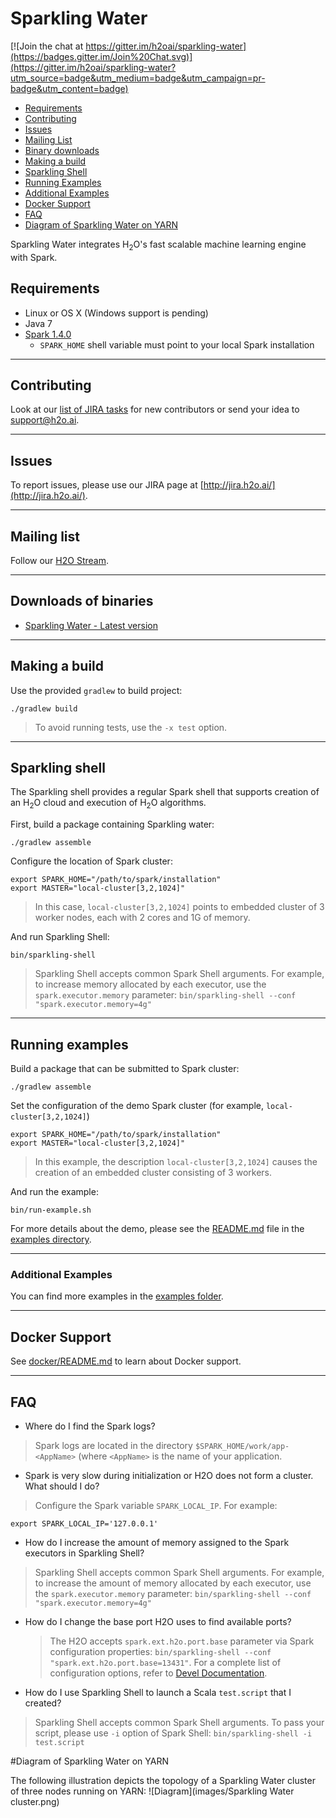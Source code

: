 # Sparkling Water

[![Join the chat at https://gitter.im/h2oai/sparkling-water](https://badges.gitter.im/Join%20Chat.svg)](https://gitter.im/h2oai/sparkling-water?utm_source=badge&utm_medium=badge&utm_campaign=pr-badge&utm_content=badge)

- [Requirements](#Req)
- [Contributing](#Contrib)
- [Issues](#Issues)
- [Mailing List](#MailList)
- [Binary downloads](#Binary)
- [Making a build](#MakeBuild)
- [Sparkling Shell](#SparkShell)
- [Running Examples](#RunExample)
- [Additional Examples](#MoreExamples)
- [Docker Support](#Docker)
- [FAQ](#FAQ)
- [Diagram of Sparkling Water on YARN](#Diagram)



Sparkling Water integrates H<sub>2</sub>O's fast scalable machine learning engine with Spark.

<a name="Req"></a>
## Requirements

  * Linux or OS X (Windows support is pending)
  * Java 7
  * [Spark 1.4.0](https://spark.apache.org/downloads.html)
    * `SPARK_HOME` shell variable must point to your local Spark installation
 
---
<a name="Contrib"></a>
## Contributing


Look at our [list of JIRA tasks](https://0xdata.atlassian.net/issues/?filter=13600) for new contributors or send your idea to [support@h2o.ai](mailto:support@h2o.ai).

---
<a name="Issues"></a>
## Issues 
To report issues, please use our JIRA page at [http://jira.h2o.ai/](http://jira.h2o.ai/).

---
<a name="MailList"></a>
## Mailing list

Follow our [H2O Stream](https://groups.google.com/forum/#!forum/h2ostream).

---
<a name="Binary"></a>
## Downloads of binaries
   * [Sparkling Water - Latest version](http://h2o-release.s3.amazonaws.com/sparkling-water/master/latest.html)

---
<a name="MakeBuild"></a>
## Making a build

Use the provided `gradlew` to build project:

```
./gradlew build
```

> To avoid running tests, use the `-x test` option. 

---
<a name="SparkShell"></a>
## Sparkling shell

The Sparkling shell provides a regular Spark shell that supports creation of an H<sub>2</sub>O cloud and execution of H<sub>2</sub>O algorithms.

First, build a package containing Sparkling water:
```
./gradlew assemble
```

Configure the location of Spark cluster:
```
export SPARK_HOME="/path/to/spark/installation"
export MASTER="local-cluster[3,2,1024]"
```

> In this case, `local-cluster[3,2,1024]` points to embedded cluster of 3 worker nodes, each with 2 cores and 1G of memory.

And run Sparkling Shell:
```
bin/sparkling-shell
```

> Sparkling Shell accepts common Spark Shell arguments. For example, to increase memory allocated by each executor, use the `spark.executor.memory` parameter: `bin/sparkling-shell --conf "spark.executor.memory=4g"`

---

<a name="RunExample"></a>
## Running examples

Build a package that can be submitted to Spark cluster:
```
./gradlew assemble
```

Set the configuration of the demo Spark cluster (for example, `local-cluster[3,2,1024]`)

```
export SPARK_HOME="/path/to/spark/installation"
export MASTER="local-cluster[3,2,1024]"
```
> In this example, the description `local-cluster[3,2,1024]` causes the creation of an embedded cluster consisting of 3 workers.

And run the example:
```
bin/run-example.sh
```

For more details about the demo, please see the [README.md](examples/README.md) file in the [examples directory](examples/).

---
<a name="MoreExamples"></a>
### Additional Examples
You can find more examples in the [examples folder](examples/).

---  
<a name="Docker"></a>
## Docker Support

See [docker/README.md](docker/README.md) to learn about Docker support.

---

<a name="FAQ"></a>
## FAQ

* Where do I find the Spark logs?
  
 > Spark logs are located in the directory `$SPARK_HOME/work/app-<AppName>` (where `<AppName>` is the name of your application. 
 
* Spark is very slow during initialization or H2O does not form a cluster. What should I do?
  
 > Configure the Spark variable `SPARK_LOCAL_IP`. For example: 
  ```
  export SPARK_LOCAL_IP='127.0.0.1'
  ```  
* How do I increase the amount of memory assigned to the Spark executors in Sparkling Shell?
 
 > Sparkling Shell accepts common Spark Shell arguments. For example, to increase
 > the amount of memory allocated by each executor, use the `spark.executor.memory`
 > parameter: `bin/sparkling-shell --conf "spark.executor.memory=4g"`

* How do I change the base port H2O uses to find available ports?
  
  > The H2O accepts `spark.ext.h2o.port.base` parameter via Spark configuration properties: `bin/sparkling-shell --conf "spark.ext.h2o.port.base=13431"`. For a complete list of configuration options, refer to [Devel Documentation](https://github.com/h2oai/sparkling-water/blob/master/DEVEL.md#sparkling-water-configuration-properties).

* How do I use Sparkling Shell to launch a Scala `test.script` that I created?

 > Sparkling Shell accepts common Spark Shell arguments. To pass your script, please use `-i` option of Spark Shell:
 > `bin/sparkling-shell -i test.script`
 
<a name="Diagram"></a>
#Diagram of Sparkling Water on YARN

The following illustration depicts the topology of a Sparkling Water cluster of three nodes running on YARN: 
 ![Diagram](images/Sparkling Water cluster.png)
